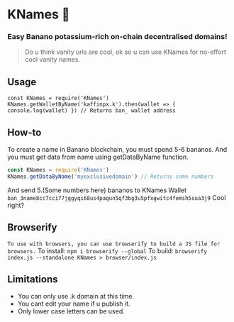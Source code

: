 # KNames 🙈
### Easy Banano potassium-rich on-chain decentralised domains!

> Do u think vanity urls are cool, ok so u can use KNames for no-effort cool vanity names.

## Usage
```JS
const KNames = require('KNames')
KNames.getWalletByName('kaffinpx.k').then(wallet => { console.log(wallet) }) // Returns ban_ wallet address
```

## How-to
To create a name in Banano blockchain, you must spend 5-6 bananos.
And you must get data from name using getDataByName function.

```js
const KNames = require('KNames')
KNames.getDataByName('myexclusivedomain') // Returns some numbers
```
And send 5.(Some numbers here) bananos to KNames Wallet `ban_3name8cc7cci77jggyqi68us4pagun5qf3bg3u5pfxgwitc4femsh5sua3j9`
Cool right?

## Browserify
`To use with browsers, you can use browserify to build a JS file for browsers.`
To install: `npm i browserify --global`
To build: `browserify index.js --standalone KNames > browser/index.js`

## Limitations
* You can only use .k domain at this time.
* You cant edit your name if u publish it.
* Only lower case letters can be used.